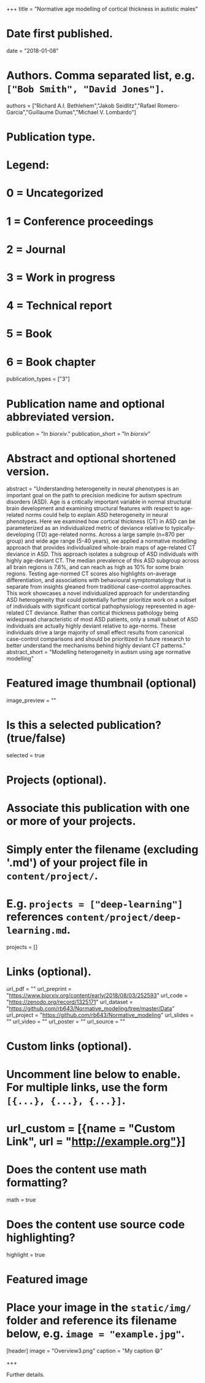 +++
title = "Normative age modelling of cortical thickness in autistic males"

# Date first published.
date = "2018-01-08"

# Authors. Comma separated list, e.g. `["Bob Smith", "David Jones"]`.
authors = ["Richard A.I. Bethlehem","Jakob Seidlitz","Rafael Romero-Garcia","Guillaume Dumas","Michael V. Lombardo"]

# Publication type.
# Legend:
# 0 = Uncategorized
# 1 = Conference proceedings
# 2 = Journal
# 3 = Work in progress
# 4 = Technical report
# 5 = Book
# 6 = Book chapter
publication_types = ["3"]

# Publication name and optional abbreviated version.
publication = "In *biorxiv*."
publication_short = "In *biorxiv*"

# Abstract and optional shortened version.
abstract = "Understanding heterogeneity in neural phenotypes is an important goal on the path to precision medicine for autism spectrum disorders (ASD). Age is a critically important variable in normal structural brain development and examining structural features with respect to age-related norms could help to explain ASD heterogeneity in neural phenotypes. Here we examined how cortical thickness (CT) in ASD can be parameterized as an individualized metric of deviance relative to typically-developing (TD) age-related norms. Across a large sample (n=870 per group) and wide age range (5-40 years), we applied a normative modelling approach that provides individualized whole-brain maps of age-related CT deviance in ASD. This approach isolates a subgroup of ASD individuals with highly age-deviant CT. The median prevalence of this ASD subgroup across all brain regions is 7.6%, and can reach as high as 10% for some brain regions. Testing age-normed CT scores also highlights on-average differentiation, and associations with behavioural symptomatology that is separate from insights gleaned from traditional case-control approaches. This work showcases a novel individualized approach for understanding ASD heterogeneity that could potentially further prioritize work on a subset of individuals with significant cortical pathophysiology represented in age-related CT deviance. Rather than cortical thickness pathology being widespread characteristic of most ASD patients, only a small subset of ASD individuals are actually highly deviant relative to age-norms. These individuals drive a large majority of small effect results from canonical case-control comparisons and should be prioritized in future research to better understand the mechanisms behind highly deviant CT patterns."
abstract_short = "Modelling heterogeneity in autism using age normative modelling"

# Featured image thumbnail (optional)
image_preview = ""

# Is this a selected publication? (true/false)
selected = true

# Projects (optional).
#   Associate this publication with one or more of your projects.
#   Simply enter the filename (excluding '.md') of your project file in `content/project/`.
#   E.g. `projects = ["deep-learning"]` references `content/project/deep-learning.md`.
projects = []

# Links (optional).
url_pdf = ""
url_preprint = "https://www.biorxiv.org/content/early/2018/08/03/252593"
url_code = "https://zenodo.org/record/1325171"
url_dataset = "https://github.com/rb643/Normative_modeling/tree/master/Data"
url_project = "https://github.com/rb643/Normative_modeling"
url_slides = ""
url_video = ""
url_poster = ""
url_source = ""

# Custom links (optional).
#   Uncomment line below to enable. For multiple links, use the form `[{...}, {...}, {...}]`.
# url_custom = [{name = "Custom Link", url = "http://example.org"}]

# Does the content use math formatting?
math = true

# Does the content use source code highlighting?
highlight = true

# Featured image
# Place your image in the `static/img/` folder and reference its filename below, e.g. `image = "example.jpg"`.
[header]
image = "Overview3.png"
caption = "My caption 😄"

+++

Further details.

